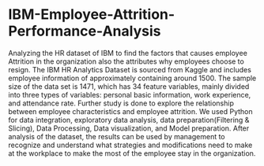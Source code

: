 # IBM-Employee-Attrition-Performance-Analysis
 Analyzing the HR dataset of IBM to find the factors that causes employee Attrition in the organization also the attributes why employees choose to resign.
The IBM HR Analytics Dataset is sourced from Kaggle and includes employee information of approximately containing around 1500. The sample size of the data set is 1471, which has 34 feature variables, mainly divided into three types of variables: personal basic information, work experience, and attendance rate. Further study is done to explore the relationship between employee characteristics and employee attrition. We used Python for data integration, exploratory data analysis, data preparation(Filtering & Slicing), Data Processing, Data visualization, and Model preparation. After analysis of the dataset, the results can be used by management to recognize and understand what strategies and modifications need to make at the workplace to make the most of the employee stay in the organization.
